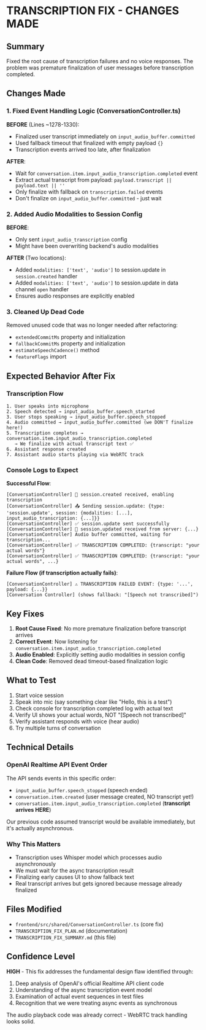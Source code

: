 # TRANSCRIPTION FIX - CHANGES MADE

## Summary

Fixed the root cause of transcription failures and no voice responses. The problem was premature finalization of user messages before transcription completed.

## Changes Made

### 1. Fixed Event Handling Logic (ConversationController.ts)

**BEFORE** (Lines ~1278-1330):

- Finalized user transcript immediately on `input_audio_buffer.committed`
- Used fallback timeout that finalized with empty payload `{}`
- Transcription events arrived too late, after finalization

**AFTER**:

- Wait for `conversation.item.input_audio_transcription.completed` event
- Extract actual transcript from payload: `payload.transcript || payload.text || ''`
- Only finalize with fallback on `transcription.failed` events
- Don't finalize on `input_audio_buffer.committed` - just wait

### 2. Added Audio Modalities to Session Config

**BEFORE**:

- Only sent `input_audio_transcription` config
- Might have been overwriting backend's audio modalities

**AFTER** (Two locations):

- Added `modalities: ['text', 'audio']` to session.update in `session.created` handler
- Added `modalities: ['text', 'audio']` to session.update in data channel `open` handler
- Ensures audio responses are explicitly enabled

### 3. Cleaned Up Dead Code

Removed unused code that was no longer needed after refactoring:

- `extendedCommitMs` property and initialization
- `fallbackCommitMs` property and initialization  
- `estimateSpeechCadence()` method
- `featureFlags` import

## Expected Behavior After Fix

### Transcription Flow

``` text
1. User speaks into microphone
2. Speech detected → input_audio_buffer.speech_started
3. User stops speaking → input_audio_buffer.speech_stopped
4. Audio committed → input_audio_buffer.committed (we DON'T finalize here!)
5. Transcription completes → conversation.item.input_audio_transcription.completed
   → We finalize with actual transcript text ✅
6. Assistant response created
7. Assistant audio starts playing via WebRTC track
```

### Console Logs to Expect

**Successful Flow**:
``` text
[ConversationController] 🎯 session.created received, enabling transcription
[ConversationController] 📤 Sending session.update: {type: 'session.update', session: {modalities: [...], input_audio_transcription: {...]}}
[ConversationController] ✅ session.update sent successfully
[ConversationController] 🎉 session.updated received from server: {...}
[ConversationController] Audio buffer committed, waiting for transcription...
[ConversationController] ✅ TRANSCRIPTION COMPLETED: {transcript: "your actual words"}
[ConversationController] ✅ TRANSCRIPTION COMPLETED: {transcript: "your actual words", ...}
```

**Failure Flow (if transcription actually fails)**:
``` text
[ConversationController] ⚠️ TRANSCRIPTION FAILED EVENT: {type: '...', payload: {...}}
[Conversation Controller] (shows fallback: "[Speech not transcribed]")
```

## Key Fixes

1. **Root Cause Fixed**: No more premature finalization before transcript arrives
2. **Correct Event**: Now listening for `conversation.item.input_audio_transcription.completed`
3. **Audio Enabled**: Explicitly setting audio modalities in session config
4. **Clean Code**: Removed dead timeout-based finalization logic

## What to Test

1. Start voice session
2. Speak into mic (say something clear like "Hello, this is a test")
3. Check console for transcription completed log with actual text
4. Verify UI shows your actual words, NOT "[Speech not transcribed]"
5. Verify assistant responds with voice (hear audio)
6. Try multiple turns of conversation

## Technical Details

### OpenAI Realtime API Event Order

The API sends events in this specific order:

- `input_audio_buffer.speech_stopped` (speech ended)
- `conversation.item.created` (user message created, NO transcript yet!)
- `conversation.item.input_audio_transcription.completed` (**transcript arrives HERE**)

Our previous code assumed transcript would be available immediately, but it's actually asynchronous.

### Why This Matters

- Transcription uses Whisper model which processes audio asynchronously
- We must wait for the async transcription result
- Finalizing early causes UI to show fallback text
- Real transcript arrives but gets ignored because message already finalized

## Files Modified

- `frontend/src/shared/ConversationController.ts` (core fix)
- `TRANSCRIPTION_FIX_PLAN.md` (documentation)
- `TRANSCRIPTION_FIX_SUMMARY.md` (this file)

## Confidence Level

**HIGH** - This fix addresses the fundamental design flaw identified through:

1. Deep analysis of OpenAI's official Realtime API client code
2. Understanding of the async transcription event model
3. Examination of actual event sequences in test files
4. Recognition that we were treating async events as synchronous

The audio playback code was already correct - WebRTC track handling looks solid.
